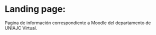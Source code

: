 # Landing page:

Pagina de información correspondiente a Moodle del departamento de UNIAJC Virtual.
